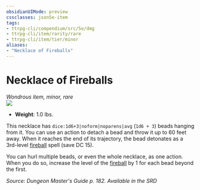 ```yaml
---
obsidianUIMode: preview
cssclasses: json5e-item
tags:
- ttrpg-cli/compendium/src/5e/dmg
- ttrpg-cli/item/rarity/rare
- ttrpg-cli/item/tier/minor
aliases: 
- "Necklace of Fireballs"
---
```

# Necklace of Fireballs
*Wondrous item, minor, rare*  
![](3-Mechanics/CLI/items/img/necklace-of-fireballs.webp#right)

- **Weight**: 1.0 lbs.

This necklace has `dice:1d6+3|noform|noparens|avg` (`1d6 + 3`) beads hanging from it. You can use an action to detach a bead and throw it up to 60 feet away. When it reaches the end of its trajectory, the bead detonates as a 3rd-level [fireball](3-Mechanics/CLI/spells/fireball.md) spell (save DC 15).

You can hurl multiple beads, or even the whole necklace, as one action. When you do so, increase the level of the [fireball](3-Mechanics/CLI/spells/fireball.md) by 1 for each bead beyond the first.

*Source: Dungeon Master's Guide p. 182. Available in the <span title='Systems Reference Document (5.1)'>SRD</span>*